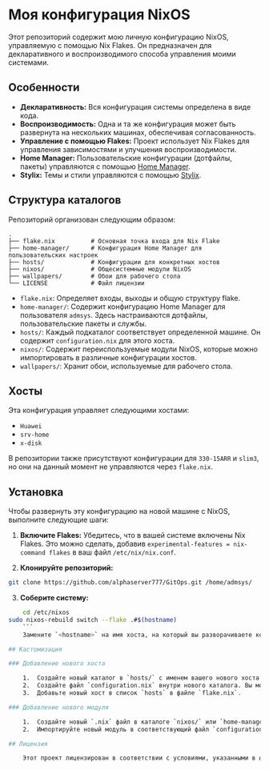 # Моя конфигурация NixOS

Этот репозиторий содержит мою личную конфигурацию NixOS, управляемую с помощью Nix Flakes. Он предназначен для декларативного и воспроизводимого способа управления моими системами.

## Особенности

- **Декларативность:** Вся конфигурация системы определена в виде кода.
- **Воспроизводимость:** Одна и та же конфигурация может быть развернута на нескольких машинах, обеспечивая согласованность.
- **Управление с помощью Flakes:** Проект использует Nix Flakes для управления зависимостями и улучшения воспроизводимости.
- **Home Manager:** Пользовательские конфигурации (дотфайлы, пакеты) управляются с помощью [Home Manager](https://github.com/nix-community/home-manager).
- **Stylix:** Темы и стили управляются с помощью [Stylix](https://github.com/danth/stylix).

## Структура каталогов

Репозиторий организован следующим образом:

```
.
├── flake.nix          # Основная точка входа для Nix Flake
├── home-manager/      # Конфигурация Home Manager для пользовательских настроек
├── hosts/             # Конфигурации для конкретных хостов
├── nixos/             # Общесистемные модули NixOS
├── wallpapers/        # Обои для рабочего стола
└── LICENSE            # Файл лицензии
```

- `flake.nix`: Определяет входы, выходы и общую структуру flake.
- `home-manager/`: Содержит конфигурацию Home Manager для пользователя `admsys`. Здесь настраиваются дотфайлы, пользовательские пакеты и службы.
- `hosts/`: Каждый подкаталог соответствует определенной машине. Он содержит `configuration.nix` для этого хоста.
- `nixos/`: Содержит переиспользуемые модули NixOS, которые можно импортировать в различные конфигурации хостов.
- `wallpapers/`: Хранит обои, используемые для рабочего стола.

## Хосты

Эта конфигурация управляет следующими хостами:

- `Huawei`
- `srv-home`
- `x-disk`

В репозитории также присутствуют конфигурации для `330-15ARR` и `slim3`, но они на данный момент не управляются через `flake.nix`.

## Установка

Чтобы развернуть эту конфигурацию на новой машине с NixOS, выполните следующие шаги:

1.  **Включите Flakes:** Убедитесь, что в вашей системе включены Nix Flakes. Это можно сделать, добавив `experimental-features = nix-command flakes` в ваш файл `/etc/nix/nix.conf`.

2.  **Клонируйте репозиторий:**
```bash
git clone https://github.com/alphaserver777/GitOps.git /home/admsys/
```

3.  **Соберите систему:**
```bash
    cd /etc/nixos
sudo nixos-rebuild switch --flake .#$(hostname)
    ```
    Замените `<hostname>` на имя хоста, на который вы разворачиваете конфигурацию (например, `Huawei`).

## Кастомизация

### Добавление нового хоста

    1.  Создайте новый каталог в `hosts/` с именем вашего нового хоста.
    2.  Создайте файл `configuration.nix` внутри нового каталога. Вы можете использовать одну из существующих конфигураций хоста в качестве шаблона.
    3.  Добавьте новый хост в список `hosts` в файле `flake.nix`.

### Добавление нового модуля

    1.  Создайте новый `.nix` файл в каталоге `nixos/` или `home-manager/modules/`.
    2.  Импортируйте новый модуль в соответствующий файл `configuration.nix` или `home.nix`.

## Лицензия

    Этот проект лицензирован в соответствии с условиями, указанными в файле `LICENSE`.

